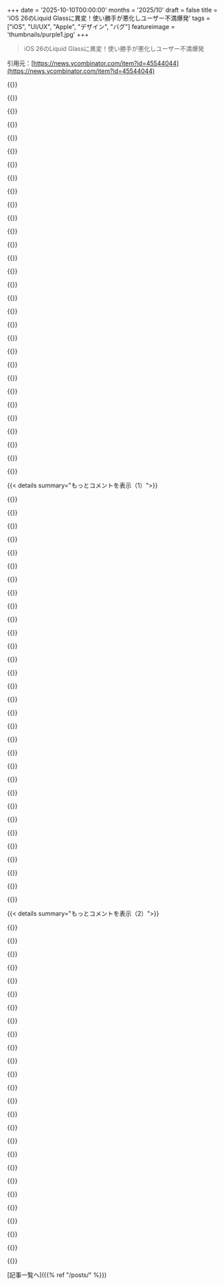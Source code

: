 +++
date = '2025-10-10T00:00:00'
months = '2025/10'
draft = false
title = 'iOS 26のLiquid Glassに異変！使い勝手が悪化しユーザー不満爆発'
tags = ["iOS", "UI/UX", "Apple", "デザイン", "バグ"]
featureimage = 'thumbnails/purple1.jpg'
+++

> iOS 26のLiquid Glassに異変！使い勝手が悪化しユーザー不満爆発

引用元：[https://news.ycombinator.com/item?id=45544044](https://news.ycombinator.com/item?id=45544044)




{{<matomeQuote body="今回のiOSアップデートはマジでダメ！俺、Apple信者なのにさ、画面効率悪いしUIごちゃごちゃだし、透明度で文字読みにくいし。MacもiPadもバグだらけで、マジ最悪だよ。早く慣れたいけど、全然楽しめてないんだよね。" userName="porcoda" createdAt="2025/10/10 21:54:45" color="#ff5c5c">}}




{{<matomeQuote body="バグだらけで一貫性がないんだよな。ダークモードなのにテキストボックスがライトモードになったり、ボタンの配置がズレてたり。iMessageで会話を戻る時もラグるし。たった2日で15個もバグ見つけたんだぜ？俺らの会社なら絶対許されないレベル。AppleはQAちゃんとしてんのか？デザインは個人の好みだけど、これは客観的な問題だろ。" userName="bavent" createdAt="2025/10/11 00:09:57" color="#ff5c5c">}}




{{<matomeQuote body="新しいUIがマジで嫌すぎて、M4 MBPへの買い替えを保留してるんだ。M1とSequoia 15.7.1のままでいいやって。普通は時間経てば慣れるんだけど、新しいUI要素がマジで集中力を妨げて、全然作業に集中できないんだよ。" userName="scelerat" createdAt="2025/10/10 23:03:18" color="#38d3d3">}}




{{<matomeQuote body="俺、UXとか見た目には特にこだわりないし、いつもは機能性を重視してるんだけどさ。でも今回のこれは、Appleの根本がおかしくなってる症状にしか見えないんだよね。" userName="shermantanktop" createdAt="2025/10/10 22:21:55" color="#ff5733">}}




{{<matomeQuote body="俺の意見だけど、Liquid Glassはまだアルファ版だよ。何もかもが未完成だし、コンセプトも中途半端。変更点もちゃんと考えてないし、バグだらけ。Apple Intelligenceも失敗したから、デカい変更が必要だったんだろうね。でも、それも大失敗だったって気づいた時にはもう手遅れだったんだろ。" userName="andix" createdAt="2025/10/11 00:34:51" color="#ff5c5c">}}




{{<matomeQuote body="AppleのOSアップグレードでこんなにUXや見た目が劣化したって感じたのは、iOS6からiOS7以来だよ。macOSのアップデートでこんなに嫌だって思ったの初めて。マジでダサい、安っぽいGTKテーマみたい。Safariのタブもまたクソになってるし、今回は設定で直せないのがマジで腹立つんだよね。" userName="walkabout" createdAt="2025/10/10 22:38:05" color="#38d3d3">}}




{{<matomeQuote body="Liquid Glassは明らかにApple Intelligenceの完全な失敗を隠すために急遽リリースされたんだ。デザインへの批判は、未だに出荷されてない機能でiPhoneを売ってるっていう詐欺行為から目をそらすためだよ。" userName="tsunamifury" createdAt="2025/10/11 00:47:58" color="#785bff">}}




{{<matomeQuote body="最近発表されたChatGPTアプリこそ、Apple IntelligenceとSiriが本来あるべき姿だよ。チャットや音声でアプリデータにアクセスしたり、アクションをトリガーしたり。Appleは巨大なアプリエコシステムと、長年Shortcutsもあるのに、ホームラン打てるチャンスだったのにさ、ChatGPTに先を越されちゃったね。" userName="andix" createdAt="2025/10/11 01:00:58" color="#38d3d3">}}




{{<matomeQuote body="Touch Barは良かったんだけどさ、ファンクションキーの上に配置すべきだったんだよ。そうしてたら、今でも残ってたんじゃないかな。" userName="sroussey" createdAt="2025/10/11 04:34:10" color="">}}




{{<matomeQuote body="アプリ開発者はInfo.plistにUIDesignRequiresCompatibility = YESを追加すればLiquid Glassを使わずに済むよ。プロのデザイナーもこれで怒ってたな。Appleがこの設定を無視しないか心配だわ。Liquid Glassは確かに使い物にならないって意見には完全に同意だね。<br>URL: https://developer.apple.com/documentation/BundleResources/In..." userName="ChrisMarshallNY" createdAt="2025/10/11 01:15:52" color="#ff5733">}}




{{<matomeQuote body="“誰も実際のタッチスクリーンは欲しがってないけど、キーボードの真上にあるすごく細いタッチスクリーンは確実に欲しがってる。文脈次第でね。”<br>MacBook ProのTouch Barはしばらく使ったけど、役立たずだったな。ファンクションキーをそのまま残してたら、もっとマシだったとは思うよ。" userName="dpark" createdAt="2025/10/11 05:27:17" color="">}}




{{<matomeQuote body="ラップトップに実際のタッチスクリーンが欲しくない理由は、人間工学的に良くないからだよ。腕がすぐに疲れるし、画面が指紋だらけになるのが嫌だね。でも、実際に使いやすい場所に配置された専用タッチスクリーンなら、話は全然違うんだけどな。" userName="int_19h" createdAt="2025/10/12 01:34:49" color="">}}




{{<matomeQuote body="クソだってことは分かってるけど、Mac OSでもiOSでも、アクセシビリティオプションに行って高コントラストを有効にしてみてくれ。そうすれば透明度やLiquid Glassが消えるから。" userName="NaomiLehman" createdAt="2025/10/11 00:31:10" color="#ff33a1">}}




{{<matomeQuote body="Liquid Glassは意図通りに実装されても醜くて遅く、バッテリーの無駄だよ。それに多くが実際に壊れてる。MacOSではパフォーマンス低下を直すために、起動時にターミナルコマンドが必要なんだぜ。Appleのこの数年のことは本に書かれるべきだと思う。iOS 26のPhotosアプリのひどい再設計が元に戻ったみたいに、Liquid Glassも元に戻るといいな。" userName="lynndotpy" createdAt="2025/10/11 03:23:45" color="#ff33a1">}}




{{<matomeQuote body="スマホの大きな画面だって人間工学じゃないとか、タブレットのスタイラスは失敗だって言われてたけど、Appleがやると急に正しくなるんだよな。ラップトップのタッチスクリーンもそう。腕が疲れるからって主要な入力には使わないけど、追加の入力としてすごく便利だよ。Windowsラップトップでは毎日使ってるし、MacBookだとないと寂しいね。" userName="dpark" createdAt="2025/10/12 04:14:36" color="">}}




{{<matomeQuote body="Apple製のアプリ、例えばMailとかMessagesでさえちゃんとできてないってことは、開発チームの連携不足、コミュニケーション不足、QAテスト不足、デザイナーの最終承認がないってことじゃないかな。プレミアム価格を払ってるのに、正直恥ずかしいバグだらけだぜ。Appleにはもっと期待してたのに。" userName="bavent" createdAt="2025/10/11 01:21:10" color="#45d325">}}




{{<matomeQuote body="マップや写真のズームとかスクロールにはタッチスクリーンがすごく便利だよ。これだけ高いラップトップなのに、タッチスクリーンがないのはバカげてる。MacBookのデザインも古いし、ビルド品質とシリコンでかろうじて勝ってるだけだろ。AppleがmacOSを破壊し続けたら、MacBookを買い続ける理由なんてなくなるよ。" userName="seec" createdAt="2025/10/12 17:24:16" color="">}}




{{<matomeQuote body="iOS 26へのダウングレードオプションがないまま強制的に使わされるのが嫌だから、iPhoneの買い替えをもう1年延期することにしたよ。これがAppleに意思を伝える唯一の方法だと思う。" userName="shantara" createdAt="2025/10/10 23:40:00" color="">}}




{{<matomeQuote body="見た目は（たまに）きれいだけど、新しいパラダイムから生まれる使いやすさの改善は一つも見つけられなかったな。" userName="archagon" createdAt="2025/10/10 22:27:18" color="">}}




{{<matomeQuote body="Appleはユーザーの文脈を理解してるからOpenAIに勝つぜ。良いAIはコンテキスト次第。俺はClaudeで作業して、機械にうまくコンテキストを伝えるのが大事って痛感したよ。ユーザーが全部説明しなきゃいけないAIは使い物にならないね。<br>" userName="SV_BubbleTime" createdAt="2025/10/11 01:14:05" color="#ff5c5c">}}




{{<matomeQuote body="AppleってMacBookをタッチスクリーンにする計画なんじゃないかな？ macOSがiOSに似てきてるし、iPadアプリもMacで動くもんね。今発表しないのは売上落ちるからだろうけど、これまでの変化を見ると、MacBookのタッチ対応はありえる話だよね。<br>" userName="dpark" createdAt="2025/10/13 02:33:53" color="#45d325">}}




{{<matomeQuote body="AppleはまだOpenAIに勝ってるけど、OpenAIだってiOSやAndroidと連携できるレイヤーを出す可能性はあるよ。もしAppleが次のiOSでしっかりしないと、手遅れになっちゃうかもね。<br>" userName="andix" createdAt="2025/10/11 01:20:58" color="">}}




{{<matomeQuote body="これってApple Mapsの時と一緒じゃないかな。最初は散々だったけど、数年経ったらちゃんと使える製品になってたでしょ。これもきっとそうなるよ。<br>" userName="foldr" createdAt="2025/10/11 14:52:52" color="">}}




{{<matomeQuote body="検索フィールドが画面の下になって、めちゃ使いやすくなったよ！（もう下にフリックしなくていいの楽だわ）。最初、アプデは嫌いだったけど、今はあのLiquidアニメーション、結構楽しいって思うんだよね。<br>" userName="fiddlerwoaroof" createdAt="2025/10/10 23:43:00" color="#38d3d3">}}




{{<matomeQuote body="Appleのタッチスクリーン戦略は、HiDPIディスプレイみたいに「全部かゼロか」の欠陥あるアプローチになりがちだよね。iPadOSを見ても、タッチUIが生産性には向かない。MacBookでも同じ問題が起きそうで心配だよ。Microsoftの方が賢いやり方してるかも。AppleはSteve Jobsの思想に囚われすぎだね。<br>" userName="seec" createdAt="2025/10/13 11:12:35" color="#ff5733">}}




{{<matomeQuote body="AirPods Pro 3がiOS 18でネイティブ統合されなくなると知って、iOS 18にアプデしたんだけど、それが嫌すぎた。Pro 3はPro 2に交換したし、iPhoneもiOS 18の最新機種に買い替え検討中だよ。iOS 18とmacOS 15を最後に、Appleエコシステムから卒業するつもり。<br>" userName="seemaze" createdAt="2025/10/11 00:07:21" color="#ff33a1">}}




{{<matomeQuote body="UX的に最悪だね。半透明な要素は情報量が多くて、画面が見づらい。少しでも視力に問題がある人には悪夢だよ。慣れるんじゃなくて、劣化インターフェースに順応してるだけ。たぶん、Vision VRデバイスも含め、デバイス間のUI/UXを統一しようとしてるせいだと思うよ。<br>" userName="whycome" createdAt="2025/10/10 22:03:17" color="#785bff">}}




{{<matomeQuote body="Macで、あの巨大なコーナーラジアスのせいでボーダーがめちゃくちゃデカいのが笑えるわ。このペースだと、次のバージョンでは窓まで丸くなっちゃうかもね。<br>" userName="donmcronald" createdAt="2025/10/10 22:15:49" color="">}}




{{<matomeQuote body="iPad/MacBookみたいなハイブリッド機はいいけど、ディスプレイが重くなってバランス悪くなるのが難点だよね（Asus Transformerの経験）。AppleのiPadキーボードは画面を近づけてるけど、今度は寝ながら使えないし。ちゃんとバランス問題解決できればいいのに、Appleはわざと作らないんだよ。きっと1台で何でもできちゃうと困るからさ。普通のノートPCにタッチ機能はあまりいらないと思うな。<br>" userName="int_19h" createdAt="2025/10/14 00:14:12" color="#45d325">}}




{{<matomeQuote body="OpenAIには無理だよ、彼らはAppleとGoogleが許可しない限り何もできないんだから。<br>何か別の方法で今すぐ達成できるって言う具体的な案でもあるの？" userName="deaux" createdAt="2025/10/11 11:19:01" color="">}}




{{< details summary="もっとコメントを表示（1）">}}

{{<matomeQuote body="「macOSだとパフォーマンス低下を直すために起動時にターミナルコマンドが必要」って言って、情報シェアしないのはなしだよ！教えてほしいな。" userName="DrammBA" createdAt="2025/10/11 04:08:44" color="">}}




{{<matomeQuote body="2025年は、みんなが我慢するしかないようなトップダウンの決定が多くなる年になりそう。<br>このLiquid Glassの決定は、うちみたいな小さなスタートアップには特にキツイね。<br>iOSとAndroidでデザイン言語を共有したかったのに、AppleがLiquid Glassを強制するせいで、高いエンジニアリング時間を使って対応しないといけなくなる。<br>PMFや収益性に取り組むべきなのに、Appleのデザインの気まぐれに付き合わされるなんてね。" userName="bicx" createdAt="2025/10/10 22:09:27" color="#38d3d3">}}




{{<matomeQuote body="複数のプラットフォームでデザイン言語を共有しようとすること自体が間違いだよ。<br>ユーザーを尊重するなら、そのOSに合ったネイティブなアプリを作るべきだね。彼らが使うソフトウェアはそれだけじゃないんだから。" userName="eschaton" createdAt="2025/10/10 23:41:12" color="">}}




{{<matomeQuote body="自分が使ってないAndroid版と見た目が同じになるより、iOSと統一感があるアプリの方がずっといいよ。" userName="Gigachad" createdAt="2025/10/11 01:01:24" color="">}}




{{<matomeQuote body="「ネイティブなUIを作るべき」なんて、もう古い考えだよ。<br>世界で成功してるSAASのほとんどは、OS関係なくウェブサイトベースで稼いでる。<br>NetflixもSpotifyもLiquid Glassを使ってないし、Google DocsやOffice 365もそうだろうね。<br>みんながセクシーなネイティブUIを作る理想は魅力的だけど、特にOEMが基本的なA11Y義務を拒否したり、バッテリーを消耗する派手なデザインにこだわったりする状況じゃ、完全に実現するのは難しいよ。" userName="bigyabai" createdAt="2025/10/11 00:08:33" color="#785bff">}}




{{<matomeQuote body="オンラインチュートリアルやマーケティング、ユーザーマニュアル、カスタマーサポートを考えると、アプリは見た目が統一されてる方がいいでしょ？<br>複数のバージョンのチュートリアルやガイドなんて、ふるいにかけて探したいなんて誰も思わないよ。<br>アプリが使いやすければ、みんな統一された見た目を好むんだ。「OSに似せる」なんて、0.1%くらいのユーザーしか気にしてないね。" userName="randyrand" createdAt="2025/10/11 10:54:46" color="#ff33a1">}}




{{<matomeQuote body="独自のカスタムUIを作るのは、時間もかかるし、メジャーアップデートのたびに何かしら壊れて修正が必要になる。<br>標準のコンポーネントをちょっと設定するだけで、素敵なUIになるし、プラットフォームのUI更新も自動で対応してくれるから楽だよ。" userName="mckn1ght" createdAt="2025/10/11 00:42:07" color="#45d325">}}




{{<matomeQuote body="開発者たちはむしろ逆を望んでるんだけどね。" userName="pkulak" createdAt="2025/10/11 04:15:26" color="">}}




{{<matomeQuote body="ネイティブアプリ開発者の視点ならその通りだけど、ほとんどのスタートアップはウェブサイト/Electron/CEFアプリだよ。<br>ダサいReact UIでも、一度作ればどこでも動く方が、太陽の下のすべてのOS向けに特別なバージョンを作るよりずっと簡単で安い。<br>儲けを考えるなら、ネイティブアプリにこだわるのはありえないね。<br>ネイティブインターフェースは好きだけど、「良いネイティブ市民」という考えは、もう時代遅れのミームだよ。<br>ネイティブプラットフォームは、ルール通りにプレイする開発者を罰するんだから。" userName="bigyabai" createdAt="2025/10/11 01:00:00" color="#ff5c5c">}}




{{<matomeQuote body="ほとんど誰もiPhoneとAndroid両方を普段使いしないんだから、iOSとAndroidのアプリが同じデザイン言語じゃなくても問題ないよ。誰も両方見ないんだからさ。各OSにできるだけ統合するべきだね。" userName="nkrisc" createdAt="2025/10/11 00:08:15" color="#38d3d3">}}




{{<matomeQuote body="アプリが誰向けかによるんじゃない？あんたはアプリ開発を利益最大化の手段と考えて、ユーザーをそのための道具にしてるように見えるよ。もし「ユーザーにとって何が最善か」って視点なら、違う選択をするかもね。" userName="eschaton" createdAt="2025/10/11 01:35:08" color="">}}




{{<matomeQuote body="それが重要なんだよ。だって、開発時間はアプリ自体の機能向上に使う方が良いからね。" userName="mvdtnz" createdAt="2025/10/11 03:54:08" color="">}}




{{<matomeQuote body="正直、しばらく待った方がいいよ。ベータ版は毎回デザインが変わるし、それが問題なんだ。アプリ開発者は固定された目標がないんだからね。" userName="kace91" createdAt="2025/10/11 00:10:07" color="">}}




{{<matomeQuote body="開発者は顧客じゃない。" userName="tommica" createdAt="2025/10/11 04:47:05" color="">}}




{{<matomeQuote body="2つのプラットフォームが同じ見た目であるべきって話じゃないよ。時には独自の見た目にしたいだけなんだ。誰もUIに基本システムのデザインを使わないウェブサイトを見れば分かりやすいよね。" userName="sroussey" createdAt="2025/10/11 04:37:54" color="">}}




{{<matomeQuote body="違うスマホを使ってる友達や年配の親に、アプリの使い方を説明したい時まではね。" userName="mdnahas" createdAt="2025/10/11 10:35:36" color="">}}




{{<matomeQuote body="ほとんどの人はスマホを1台しか持ってないし、複数持ってる人もOSを合わせてるのが普通だよ。誰も「OSっぽい見た目」なんて気にしないけど、他のアプリと同じような見た目（そしてもっと重要なのは振る舞い）は気にするんだ。<br>マニュアルやカスタマーサポートの話だと、あんたはクロスプラットフォームをちゃんとやる余裕がないから手を抜いてるってことだよね。事前に明示するならいいし、変な挙動のアプリでも何もないよりはマシだけど、それを「機能」みたいに言ってユーザーの知性を侮辱するのはやめてほしいな。" userName="int_19h" createdAt="2025/10/12 01:44:38" color="#38d3d3">}}




{{<matomeQuote body="ユーザーはアプリの見た目より動作を気にするよ。ちゃんと動いて、速いかどうかが大事。Microsoftだってネイティブじゃないアプリを使ってるし、それで問題ないんだ。<br>Appleがまたデザイン変えたらどうする？UIデザインの変更はユーザビリティを悪化させ、パフォーマンスも下げるだけだよ。Liquid Glassが改善する証拠もない。Appleはデータに基づかず変更してるんだから、ベンダーがそれに合わせる義務はないはず。こんな再デザインは無駄な作業と労力の浪費だよ。" userName="miffy900" createdAt="2025/10/11 02:45:24" color="#38d3d3">}}




{{<matomeQuote body="ベータ版はもう終わったんじゃないの？これはiOS26の正式リリース版で、少なくとも1年間はこれと付き合っていくんだから。" userName="ncr100" createdAt="2025/10/11 00:38:25" color="">}}




{{<matomeQuote body="デスクトップではもうネイティブデザインの時代じゃないね。UIも十分統一されてるし。それに開発者としては、こんなクソなデザインシステムに縛られたエコシステムでアプリ作りたくないよ。" userName="SebastianKra" createdAt="2025/10/11 01:09:42" color="#45d325">}}




{{<matomeQuote body="「アプリは使いやすければ見た目は統一されてる方がいい」ってのは違うと思うな。<br>iOSユーザーはUI言語に慣れてて、一貫性を期待するんだよ。左端フリックで「戻る」とかね。<br>プラットフォーム固有のパターンに従うべきで、他のOSと統一する必要はない。" userName="zimmund" createdAt="2025/10/11 15:17:02" color="#ff5c5c">}}




{{<matomeQuote body="最近はReact NativeとかFlutterとか、マルチプラットフォームフレームワークが主流だよね。<br>Appleユーザーの中で、デザインに本当にこだわる人なんて少数派だよ。HNにはエンジニアが多いから、意見が偏ってるだけさ。" userName="kstenerud" createdAt="2025/10/11 08:16:15" color="">}}




{{<matomeQuote body="それは違うと思うな。<br>まずは良いUI/UX、次に速いこと、その次がプラットフォーム上の他のアプリとの統一性だろ。" userName="Zababa" createdAt="2025/10/11 13:40:39" color="#ff5733">}}




{{<matomeQuote body="うちの商用アプリはWCAGのアクセシビリティ要件があるからね。<br>Liquid Glassに対応しないと、大量の不具合が出て、修正や再認証にお金と時間がかかるんだ。<br>Appleの気まぐれで、こっちには何のメリットもないのに、なんでAppleの失敗に付き合わなきゃいけないんだ？<br>自分たちのデザインシステムがあるんだからさ。" userName="shantara" createdAt="2025/10/11 09:28:00" color="#ff5c5c">}}




{{<matomeQuote body="macOSを見れば、デスクトップではまだネイティブデザインが完全に廃れたわけじゃないね。<br>メインメニューバーがウィンドウ内にあるとか、完全にないmacOSアプリだと、すごく違和感があって、ユーザーも文句を言うはずだよ。" userName="int_19h" createdAt="2025/10/12 01:48:12" color="#ff5733">}}




{{<matomeQuote body="「iOS 7でデザイン言語を捨て、iOS 26でまた捨てた」って言うけど、<br>AppleはiPhone 5で30ピンDockコネクタを捨てたし、iPhone 15でLightningからUSB-Cに乗り換えたじゃん。" userName="BeFlatXIII" createdAt="2025/10/11 14:54:08" color="#785bff">}}




{{<matomeQuote body="大胆な意見だね。<br>人気アプリ見ると、AndroidとiOSのデザインって似てることの方が多いよ。<br>うちはエンジニアが2人しかいないけど、ナビゲーションとかはネイティブ実装してるんだ。<br>昔はフラットデザインだったからブランドの統一デザインしやすかったけど、スキューモーフィックデザインに戻ったから、もう無理だね。" userName="bicx" createdAt="2025/10/11 01:42:40" color="#38d3d3">}}




{{<matomeQuote body="資金が限られてるビジネスにとって一番大事なのは、利益を出すことだよね。そうじゃないとビジネスもアプリも潰れるから。<br>デザインは大事だけど、ネイティブかそうじゃないかより、ユーザーに良い体験を提供できるかが重要だと思うな。<br>ユーザーによっては機能性の方が大事って場合もあるしね。" userName="bicx" createdAt="2025/10/11 03:16:06" color="#785bff">}}




{{<matomeQuote body="ユーザーにとって一番良いのは、ウェブアプリと専用アプリが同じであることの方が多いんだよ。プラットフォームごとに違うよりね。" userName="Zababa" createdAt="2025/10/11 13:41:54" color="">}}




{{<matomeQuote body="開発者としては、AppleやGoogleの今日の”デザイン言語”の気まぐれなんて気にしないね。どんな”デザイン言語”でも、よくデザインされたアプリを使いこなせないなら、派手な見た目にしても解決しないよ。" userName="leptons" createdAt="2025/10/11 05:07:57" color="">}}

{{</details>}}




{{< details summary="もっとコメントを表示（2）">}}

{{<matomeQuote body="俺、Kai’s Power Gooみたいなもので育ったから、開発者が枠にとらわれずに奇抜なUIを出してきても全然気にならないよ！<br>https://youtu.be/xt06OSIQ0PE?t=266" userName="kevinsync" createdAt="2025/10/11 03:11:48" color="">}}




{{<matomeQuote body="アクセシビリティ問題はないけど、iOSの設定で透明度を下げたり、コントラストを上げたり、視差効果を減らしたりするのがお気に入りなんだ。スマホの使いすぎを防ぐため、グレースケールも利用中。サイドボタンを3回押すだけでカラーフィルタを切り替えられるショートカットが便利だよ。" userName="frereubu" createdAt="2025/10/10 22:27:04" color="#ff5733">}}




{{<matomeQuote body="iOS 26で透明度を下げる設定の問題は、コントラストを上げる設定をしていても、コントラストも下がっちゃうことなんだよね。" userName="layer8" createdAt="2025/10/10 22:48:16" color="#38d3d3">}}




{{<matomeQuote body="さらにね、”コントラストを上げる”設定にすると、CarPlayのいくつかのボタンが、薄いシアンの背景に白いテキストになっちゃうんだ。" userName="lynndotpy" createdAt="2025/10/11 03:18:41" color="#ff33a1">}}




{{<matomeQuote body="バグっぽいね。修正してもらうために報告する価値ありそう。歴史的に見ても、Appleのアクセシビリティ機能は最高峰だったからね。" userName="t-writescode" createdAt="2025/10/11 00:12:12" color="">}}




{{<matomeQuote body="これは厳密にはバグじゃなくて、強いぼかし効果のせいでUIコントロールの背景色が平均的になり、前景のテキストやアイコンとのコントラストが低下する副作用だよ。Liquid Glassのコンセプトだと、これが放棄されてるんだ。" userName="layer8" createdAt="2025/10/11 01:05:07" color="#785bff">}}




{{<matomeQuote body="Liquid Glass設定で高コントラストが機能しないのは、間違いなくバグだよ。それが設計選択の論理的な結果だとしても関係ない。これまでの挙動を壊す変更なんだから、バグだね。ビジネスロジックのバグもバグだよ。" userName="t-writescode" createdAt="2025/10/11 03:25:19" color="#ff5733">}}




{{<matomeQuote body="「高コントラスト」って機能はないぞ。「コントラストを上げる」はいつも通りで壊れてない。透過性軽減がコントラスト下げるのは、そっちが原因。<br>Liquid Glass全体が高コントラストUIほしい人にはダメってのは同意。UIはデフォルトでそこそこコントラスト高くていいはず。" userName="layer8" createdAt="2025/10/11 11:00:51" color="#ff5c5c">}}




{{<matomeQuote body="透過性軽減はいいとこもあるけど、問題もあるな。<br>使ってて気付いたのは2つ。1つは、壁紙が勝手に真っ黒になること。もう1つは、Safariでウェブサイト見てると、下の方に無駄な余白が出ること。画面スペースの無駄遣いだよ。<br>これiPhone 16 Pro Max 256GBで試したんだ。" userName="stordoff" createdAt="2025/10/11 01:50:59" color="#38d3d3">}}




{{<matomeQuote body="最近、iOSショートカットのオートメーションで、カメラとか写真を開くときにカラーフィルターをオンオフするようにしてるんだ。トリプルクリックをなくせるからね。<br>まあうまく動くけど、iPhone 15 Proでさえ瞬時じゃなくて半秒かかるのはがっかりだな。" userName="dsclough" createdAt="2025/10/11 00:53:58" color="">}}




{{<matomeQuote body="使えるのは使えるんだけど、見た目がもっとひどくなるんだよな。それに多くのアプリで透過性軽減使うと、レターボックスみたいになって、コンテンツが表示されるスペースが狭くなっちゃうんだ。" userName="andix" createdAt="2025/10/11 00:45:29" color="">}}




{{<matomeQuote body="なんで設定で「Accessibility」って検索しても何も出ないんだ？<br>「reduce」とか「transparency」とか「contrast」とか「motion」もダメなんだよ。<br>「Accessories」とか「General」はヒットするのに、「Accessibility」だけダメってどういうこと？<br>バグなのか、意図的なのか、さっぱり分からん！" userName="ethan_smith" createdAt="2025/10/11 23:44:16" color="#ff33a1">}}




{{<matomeQuote body="Hacker Newsじゃ逆行してるみたいだけど、俺は使えば使うほど好きだな。<br>アクセシビリティの問題は俺にはないけど、UXの改善は評価してるよ。メニューシステムとか、Calendar、Mail、Safariのレイアウト変更とかね。<br>Safariのタブ操作はちょっと面倒になったけど、まあSafari使ってる俺が悪いのか。" userName="nielsbot" createdAt="2025/10/10 21:55:42" color="">}}




{{<matomeQuote body="俺も好きだな。でも、Appleのテスターが全く試してないような画面がいくつかあったぞ。Liquid Glassだけじゃなくて、iOS設定アプリ内にも壊れた画面があったんだ。<br>Appleはテーマを輝かせすぎだと思う。26.1アップデートでUIが改善されることを期待してる。<br>SafariのUIは昔から分かりにくかったし、タブボタン削除されても、正直あんまり気にならないかな。<br>macOSの組み込みアプリもひどい見た目になってるぞ。" userName="jeroenhd" createdAt="2025/10/10 22:13:28" color="#38d3d3">}}




{{<matomeQuote body="「アクセシビリティの問題がない」って言ってるけど、まだ先の話だぞ。<br>このデザインは年配の目には本当にキツい。Appleは年々ユーザーも年をとるってことを学べよ。<br>デザインチームはまた若者に偏ってるな。50歳以上をみんなアクセシビリティ扱いするのはおかしいけど、視力の老化は避けられないんだから。" userName="exasperaited" createdAt="2025/10/10 22:05:32" color="#ff5c5c">}}




{{<matomeQuote body="50歳以上をみんなアクセシビリティ扱いするのはおかしいって意見だけど、アクセシビリティって障害者だけのもんじゃないんだよ。<br>Appleは昔、その原則を大事にしてたはずだ。<br>視力に問題ある人に良いものは、日光の下にいる若者にも良い。片手で幼児を抱っこしてる時に便利なものは、誰にでも役に立つんだ。<br>俺たちは皆、そのスペクトラムのどこかにいて、しかも一日中変わる。<br>だから、インターフェースはどこかに隠されたスイッチじゃなくて、デフォルトでアクセシブルであるべきなんだよ。" userName="kace91" createdAt="2025/10/11 00:33:26" color="#ff5c5c">}}




{{<matomeQuote body="知らないかもしれないけど、既存タブのアドレスバーから上にスワイプすると、開いてるタブのUI全部表示できるよ。" userName="ebbi" createdAt="2025/10/11 00:46:51" color="#45d325">}}




{{<matomeQuote body="それは知ってた！でもアプデしてから呼び出すのが難しくなった気がするな。" userName="nielsbot" createdAt="2025/10/11 06:15:12" color="">}}




{{<matomeQuote body="見た目は好きだな。美的感覚的に未来を垣間見る感じがするよ。UXの原則を捨ててほしくなかっただけなんだ。" userName="quirino" createdAt="2025/10/10 22:54:30" color="">}}




{{<matomeQuote body="少数派だと思うけど、Liquid Glass結構好きかも。上品なエフェクトだと思うんだ。" userName="gcr" createdAt="2025/10/10 23:09:20" color="">}}




{{<matomeQuote body="iOSは初心者（最初のiPhoneは15 Pro）だから、オープンな気持ちでいるよ。Safariのタブを閉じるのに一手間増えたけど、新規タブやプライベートタブのオプションで相殺されてる感じ。Outlookでメール返信する時、キーボードがちゃんと出てこないのはSwiftKeyかアプリのバグかな。それ以外はUXにかなり満足してるよ。" userName="Eldandan" createdAt="2025/10/11 19:15:51" color="#ff5c5c">}}




{{<matomeQuote body="Safariの設定に行けば、昔のボトムバー（もっと古いトップとボトム両方のバーも）に戻せるよ。" userName="argsnd" createdAt="2025/10/10 22:02:11" color="#45d325">}}




{{<matomeQuote body="あと、最近知ったジェスチャーがめちゃくちゃたくさんあるよ。<br>https://www.cnet.com/tech/i-finally-got-used-to-the-new-ios-..." userName="operator-name" createdAt="2025/10/10 22:48:20" color="#785bff">}}




{{<matomeQuote body="「透明度を下げる」をオンにすると、たいてい完全に使えるようになるよ。透明度オンでも初期ベータよりずっと良くなったのはいいことだね。だってそれがハッピーパスで、より多くのテストがされてるわけだから。" userName="mrkstu" createdAt="2025/10/10 21:59:24" color="#ff5733">}}




{{<matomeQuote body="これを言いに来たよ。「透明度を下げる」はすごく助けになった。まだ好きじゃない部分もあるけど、残りは（選択肢がないみたいに…）受け入れるしかないかな。" userName="themadturk" createdAt="2025/10/10 22:14:12" color="">}}

{{</details>}}



[記事一覧へ]({{% ref "/posts/" %}})
